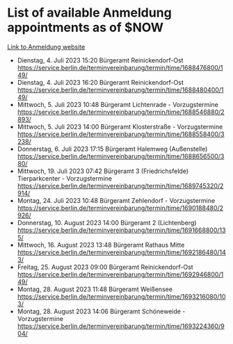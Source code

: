 # List of available Anmeldung appointments as of $NOW
[Link to Anmeldung website](https://service.berlin.de/terminvereinbarung/termin/tag.php?termin=1&anliegen[]=120686&dienstleisterlist=122210,122217,327316,122219,327312,122227,327314,122231,327346,122243,327348,122254,122252,329742,122260,329745,122262,329748,122271,327278,122273,327274,122277,327276,330436,122280,327294,122282,327290,122284,327292,122291,327270,122285,327266,122286,327264,122296,327268,150230,329760,122297,327286,122294,327284,122312,329763,122314,329775,122304,327330,122311,327334,122309,327332,317869,122281,327352,122279,329772,122283,122276,327324,122274,327326,122267,329766,122246,327318,122251,327320,122257,327322,122208,327298,122226,327300&herkunft=http%3A%2F%2Fservice.berlin.de%2Fdienstleistung%2F120686%2F)
- Dienstag, 4. Juli 2023 15:20 Bürgeramt Reinickendorf-Ost https://service.berlin.de/terminvereinbarung/termin/time/1688476800/149/
- Dienstag, 4. Juli 2023 16:20 Bürgeramt Reinickendorf-Ost https://service.berlin.de/terminvereinbarung/termin/time/1688480400/149/
- Mittwoch, 5. Juli 2023 10:48 Bürgeramt Lichtenrade - Vorzugstermine https://service.berlin.de/terminvereinbarung/termin/time/1688546880/2893/
- Mittwoch, 5. Juli 2023 14:00 Bürgeramt Klosterstraße - Vorzugstermine https://service.berlin.de/terminvereinbarung/termin/time/1688558400/3238/
- Donnerstag, 6. Juli 2023 17:15 Bürgeramt Halemweg (Außenstelle) https://service.berlin.de/terminvereinbarung/termin/time/1688656500/380/
- Mittwoch, 19. Juli 2023 07:42 Bürgeramt 3 (Friedrichsfelde) Tierparkcenter - Vorzugstermine https://service.berlin.de/terminvereinbarung/termin/time/1689745320/2914/
- Montag, 24. Juli 2023 10:48 Bürgeramt Zehlendorf - Vorzugstermine https://service.berlin.de/terminvereinbarung/termin/time/1690188480/2926/
- Donnerstag, 10. August 2023 14:00 Bürgeramt 2 (Lichtenberg) https://service.berlin.de/terminvereinbarung/termin/time/1691668800/135/
- Mittwoch, 16. August 2023 13:48 Bürgeramt Rathaus Mitte https://service.berlin.de/terminvereinbarung/termin/time/1692186480/143/
- Freitag, 25. August 2023 09:00 Bürgeramt Reinickendorf-Ost https://service.berlin.de/terminvereinbarung/termin/time/1692946800/149/
- Montag, 28. August 2023 11:48 Bürgeramt Weißensee https://service.berlin.de/terminvereinbarung/termin/time/1693216080/103/
- Montag, 28. August 2023 14:06 Bürgeramt Schöneweide - Vorzugstermine https://service.berlin.de/terminvereinbarung/termin/time/1693224360/904/

